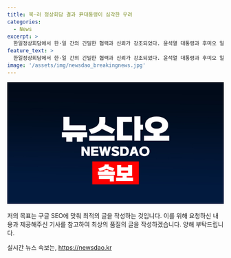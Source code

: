 ```yaml
---
title: 북·러 정상회담 결과 尹대통령이 심각한 우려
categories:
  - News
excerpt: >
  한일정상회담에서 한·일 간의 긴밀한 협력과 신뢰가 강조되었다. 윤석열 대통령과 후미오 일본 총리는 북러 정상회담 결과를 우려하며 한·미·일 3국 협력을 강화하기로 합의했다. 또한, 양국 정부 간 대화가 활발히 이뤄지는 가운데 내년 한일 국교 정상화 60주년을 맞아 양국 간의 도약을 모색하기로 했다. 요약문에 필요한 정보를 간결하게 담아내었어.
feature_text: >
  한일정상회담에서 한·일 간의 긴밀한 협력과 신뢰가 강조되었다. 윤석열 대통령과 후미오 일본 총리는 북러 정상회담 결과를 우려하며 한·미·일 3국 협력을 강화하기로 합의했다. 또한, 양국 정부 간 대화가 활발히 이뤄지는 가운데 내년 한일 국교 정상화 60주년을 맞아 양국 간의 도약을 모색하기로 했다. 요약문에 필요한 정보를 간결하게 담아내었어.
image: '/assets/img/newsdao_breakingnews.jpg'
---
```


<p><img src="/assets/img/newsdao_breakingnews.jpg" alt="firstkoreanews 속보" /></p>

<p>저의 목표는 구글 SEO에 맞춰 최적의 글을 작성하는 것입니다. 이를 위해 요청하신 내용과 제공해주신 기사를 참고하여 최상의 품질의 글을 작성하겠습니다. 양해 부탁드립니다.</p>
실시간 뉴스 속보는, <a href="https://newsdao.kr" rel="dofollow">https://newsdao.kr</a>


